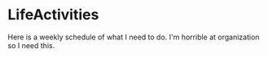 # LifeActivities
Here is a weekly schedule of what I need to do. I'm horrible at organization so I need this.
